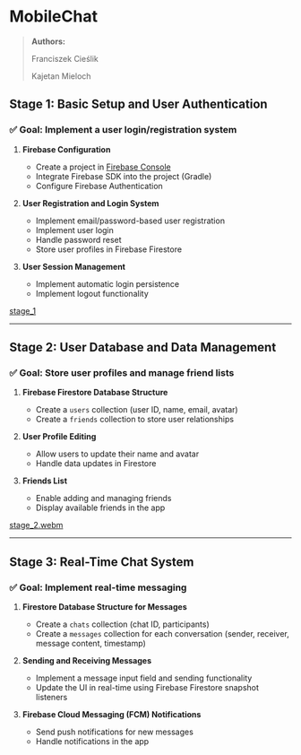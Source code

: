 # MobileChat

> **Authors:**
>
> Franciszek Cieślik
>
> Kajetan Mieloch

## Stage 1: Basic Setup and User Authentication  
### ✅ Goal: Implement a user login/registration system  
1. **Firebase Configuration**  
   - Create a project in [Firebase Console](https://console.firebase.google.com/)  
   - Integrate Firebase SDK into the project (Gradle)  
   - Configure Firebase Authentication  

2. **User Registration and Login System**  
   - Implement email/password-based user registration  
   - Implement user login  
   - Handle password reset  
   - Store user profiles in Firebase Firestore  

3. **User Session Management**  
   - Implement automatic login persistence  
   - Implement logout functionality

[stage_1](https://github.com/user-attachments/assets/25417b74-4b48-444b-a3be-ca56edd176e2)

---

## Stage 2: User Database and Data Management  
### ✅ Goal: Store user profiles and manage friend lists  
1. **Firebase Firestore Database Structure**  
   - Create a `users` collection (user ID, name, email, avatar)  
   - Create a `friends` collection to store user relationships  

2. **User Profile Editing**  
   - Allow users to update their name and avatar  
   - Handle data updates in Firestore  

3. **Friends List**  
   - Enable adding and managing friends  
   - Display available friends in the app

[stage_2.webm](https://github.com/user-attachments/assets/0637e7e8-2550-4841-a507-2eb21305c7fd)

---
     
## Stage 3: Real-Time Chat System  
### ✅ Goal: Implement real-time messaging  
1. **Firestore Database Structure for Messages**  
   - Create a `chats` collection (chat ID, participants)  
   - Create a `messages` collection for each conversation (sender, receiver, message content, timestamp)  

2. **Sending and Receiving Messages**  
   - Implement a message input field and sending functionality  
   - Update the UI in real-time using Firebase Firestore snapshot listeners  

3. **Firebase Cloud Messaging (FCM) Notifications**  
   - Send push notifications for new messages  
   - Handle notifications in the app  
